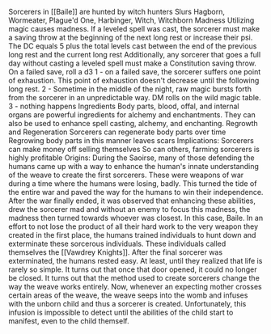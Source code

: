 Sorcerers in [[Baile]] are hunted by witch hunters
Slurs
	Hagborn, Wormeater, Plague'd One, Harbinger, Witch, Witchborn
Madness
	Utilizing magic causes madness. If a leveled spell was cast, the sorcerer must make a saving throw at the beginning of the next long rest or increase their psi. The DC equals 5 plus the total levels cast between the end of the previous long rest and the current long rest
	Additionally, any sorcerer that goes a full day without casting a leveled spell must make a Constitution saving throw. On a failed save, roll a d3
		1 - on a failed save, the sorcerer suffers one point of exhaustion. This point of exhaustion doesn't decrease until the following long rest.
		2 - Sometime in the middle of the night, raw magic bursts forth from the sorcerer in an unpredictable way. DM rolls on the wild magic table.
		3 - nothing happens
Ingredients
	Body parts, blood, offal, and internal organs are powerful ingredients for alchemy and enchantments. They can also be used to enhance spell casting, alchemy, and enchanting.
Regrowth and Regeneration
	Sorcerers can regenerate body parts over time
	Regrowing body parts in this manner leaves scars
	Implications:
			Sorcerers can make money off selling themselves
			So can others, farming sorcerers is highly profitable
Origins:
	During the Saoirse, many of those defending the humans came up with a way to enhance the human's innate understanding of the weave to create the first sorcerers. These were weapons of war during a time where the humans were losing, badly. This turned the tide of the entire war and paved the way for the humans to win their independence.
	After the war finally ended, it was observed that enhancing these abilities, drew the sorcerer mad and without an enemy to focus this madness, the madness then turned towards whoever was closest. In this case, Baile.
	In an effort to not lose the product of all their hard work to the very weapon they created in the first place, the humans trained individuals to hunt down and exterminate these sorcerous individuals. These individuals called themselves the [[Vawdrey Knights]]. 
	After the final sorcerer was exterminated, the humans rested easy. At least, until they realized that life is rarely so simple. It turns out that once that door opened, it could no longer be closed. It turns out that the method used to create sorcerers change the way the weave works entirely. Now, whenever an expecting mother crosses certain areas of the weave, the weave seeps into the womb and infuses with the unborn child and thus a sorcerer is created. 
	Unfortunately, this infusion is impossible to detect until the abilities of the child start to manifest, even to the child themself.